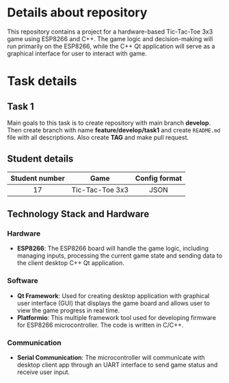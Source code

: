 # Details about repository
This repository contains a project for a hardware-based Tic-Tac-Toe 3x3 game using ESP8266 and C++. The game logic and decision-making will run primarily on the ESP8266, while the C++ Qt application will serve as a graphical interface for user to interact with game.


# Task details
## Task 1
Main goals to this task is to create repository with main branch **develop**. Then create branch with name **feature/develop/task1** and create `README.md` file with all descriptions. Also create **TAG** and make pull request.

 ## Student details
| Student number | Game | Config format |
| :-----------: | :-------------: | :-----------: |
| 17 | Tic-Tac-Toe 3x3 | JSON |

## Technology Stack and Hardware

### Hardware
- **ESP8266**: The ESP8266 board will handle the game logic, including managing inputs, processing the current game state and sending data to the client desktop C++ Qt application.

### Software
- **Qt Framework**: Used for creating desktop application with graphical user interface (GUI) that displays the game board and allows user to view the game progress in real time.
- **Platformio**: This multiple framework tool used for developing firmware for ESP8266 microcontroller. The code is written in C/C++.

### Communication
- **Serial Communication**: The microcontroller will communicate with desktop client app through an UART interface to send game status and receive user input.
